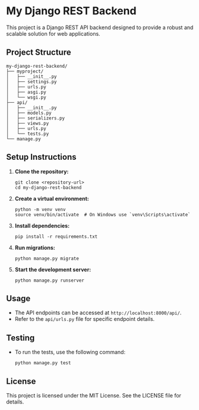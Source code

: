 # My Django REST Backend

This project is a Django REST API backend designed to provide a robust and scalable solution for web applications.

## Project Structure

```
my-django-rest-backend/
├── myproject/
│   ├── __init__.py
│   ├── settings.py
│   ├── urls.py
│   ├── asgi.py
│   └── wsgi.py
├── api/
│   ├── __init__.py
│   ├── models.py
│   ├── serializers.py
│   ├── views.py
│   ├── urls.py
│   └── tests.py
└── manage.py
```

## Setup Instructions

1. **Clone the repository:**
   ```
   git clone <repository-url>
   cd my-django-rest-backend
   ```

2. **Create a virtual environment:**
   ```
   python -m venv venv
   source venv/bin/activate  # On Windows use `venv\Scripts\activate`
   ```

3. **Install dependencies:**
   ```
   pip install -r requirements.txt
   ```

4. **Run migrations:**
   ```
   python manage.py migrate
   ```

5. **Start the development server:**
   ```
   python manage.py runserver
   ```

## Usage

- The API endpoints can be accessed at `http://localhost:8000/api/`.
- Refer to the `api/urls.py` file for specific endpoint details.

## Testing

- To run the tests, use the following command:
  ```
  python manage.py test
  ```

## License

This project is licensed under the MIT License. See the LICENSE file for details.